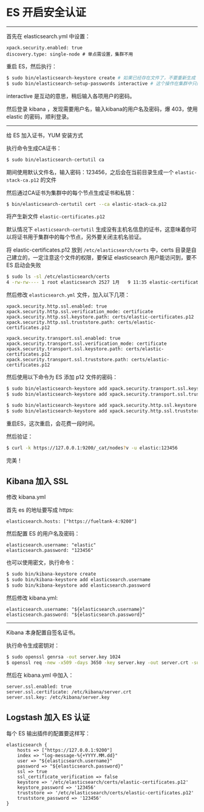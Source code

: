 # ES 开启安全认证

---

首先在 elasticsearch.yml 中设置：

```
xpack.security.enabled: true
discovery.type: single-node # 单点需设置，集群不用
```

重启 ES，然后执行：

```bash
$ sudo bin/elasticsearch-keystore create # 如果已经存在文件了，不要重新生成
$ sudo bin/elasticsearch-setup-passwords interactive # 这个操作在集群中只能做一次
```

interactive 是互动的意思，稍后输入各项用户的密码。

然后登录 kibana ，发现需要用户名，输入kibana的用户名及密码，爆 403，使用 elastic 的密码，顺利登录。

---

给 ES 加入证书，YUM 安装方式

执行命令生成CA证书：

```bash
$ sudo bin/elasticsearch-certutil ca
```

期间使用默认文件名，输入密码：123456，之后会在当前目录生成一个 `elastic-stack-ca.p12` 的文件

然后通过CA证书为集群中的每个节点生成证书和私钥：

```bash
$ bin/elasticsearch-certutil cert --ca elastic-stack-ca.p12
```

将产生新文件 `elastic-certificates.p12`

默认情况下 `elasticsearch-certutil` 生成没有主机名信息的证书，这意味着你可以将证书用于集群中的每个节点，另外要关闭主机名验证。

将 elastic-certificates.p12 放到 `/etc/elasticsearch/certs` 中，certs 目录是自己建立的，一定注意这个文件的权限，要保证 elasticsearch 用户能访问到，要不 ES 启动会失败

```bash
$ sudo ls -sl /etc/elasticsearch/certs
4 -rw-rw---- 1 root elasticsearch 2527 1月   9 11:35 elastic-certificates.p12
```

然后修改 `elasticsearch.yml` 文件，加入以下几项：

```
xpack.security.http.ssl.enabled: true
xpack.security.http.ssl.verification_mode: certificate
xpack.security.http.ssl.keystore.path: certs/elastic-certificates.p12
xpack.security.http.ssl.truststore.path: certs/elastic-certificates.p12

xpack.security.transport.ssl.enabled: true
xpack.security.transport.ssl.verification_mode: certificate
xpack.security.transport.ssl.keystore.path: certs/elastic-certificates.p12
xpack.security.transport.ssl.truststore.path: certs/elastic-certificates.p12
```

然后使用以下命令为 ES 添加 p12 文件的密码：

```bash
$ sudo bin/elasticsearch-keystore add xpack.security.transport.ssl.keystore.secure_password
$ sudo bin/elasticsearch-keystore add xpack.security.transport.ssl.truststore.secure_password

$ sudo bin/elasticsearch-keystore add xpack.security.http.ssl.keystore.secure_password
$ sudo bin/elasticsearch-keystore add xpack.security.http.ssl.truststore.secure_password
```

重启ES，这次重启，会花费一段时间。

然后验证：

```bash
$ curl -k https://127.0.0.1:9200/_cat/nodes?v -u elastic:123456
```

完美！

## Kibana 加入 SSL

修改 kibana.yml 

首先 es 的地址要写成 https:

```
elasticsearch.hosts: ["https://fueltank-4:9200"]
```

然后配置 ES 的用户名及密码：

```
elasticsearch.username: "elastic"
elasticsearch.password: "123456"
```

也可以使用密文，执行命令：

```bash
$ sudo bin/kibana-keystore create
$ sudo bin/kibana-keystore add elasticsearch.username
$ sudo bin/kibana-keystore add elasticsearch.password
```

然后修改 kibana.yml:

```
elasticsearch.username: "${elasticsearch.username}"
elasticsearch.password: "${elasticsearch.password}"
```

---

Kibana 本身配置自签名证书。

执行命令生成密钥对：

```bash
$ sudo openssl genrsa -out server.key 1024
$ openssl req -new -x509 -days 3650 -key server.key -out server.crt -subj "/C=CN/ST=mykey/L=mykey/O=mykey/OU=mykey/CN=domain1/CN=domain2/CN=domain3"
```

然后在 kibana.yml 中加入：

```
server.ssl.enabled: true
server.ssl.certificate: /etc/kibana/server.crt
server.ssl.key: /etc/kibana/server.key
```



## Logstash 加入 ES 认证

每个 ES 输出插件的配置要这样写：

```
elasticsearch {
    hosts => ["https://127.0.0.1:9200"]
    index => "log-message-%{+YYYY.MM.dd}"
    user => "${elasticsearch.username}"
    password => "${elasticsearch.password}"
    ssl => true
    ssl_certificate_verification => false
    keystore => '/etc/elasticsearch/certs/elastic-certificates.p12'
    keystore_password => '123456'
    truststore => '/etc/elasticsearch/certs/elastic-certificates.p12'
    truststore_password => '123456'
}
```


